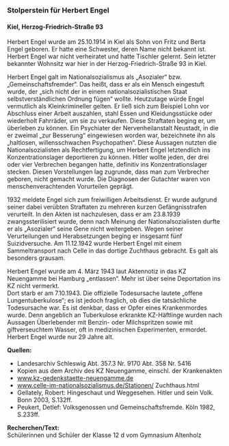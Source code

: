 ### Stolperstein für Herbert Engel
#### Kiel, Herzog-Friedrich-Straße 93

Herbert Engel wurde am 25.10.1914 in Kiel als Sohn von Fritz und Berta Engel geboren. Er hatte eine Schwester, deren Name nicht bekannt ist. Herbert Engel war nicht verheiratet und hatte Tischler gelernt. Sein letzter bekannter Wohnsitz war hier in der Herzog-Friedrich-Straße 93 in Kiel.

Herbert Engel galt im Nationalsozialismus als „Asozialer“ bzw. „Gemeinschaftsfremder“. Das heißt, dass er als ein Mensch eingestuft wurde, der „sich nicht der in einem nationalsozialistischen Staat selbstverständlichen Ordnung fügen“ wollte. Heutzutage würde Engel vermutlich als Kleinkrimineller gelten. Er ließ sich zum Beispiel Lohn vor Abschluss einer Arbeit auszahlen, stahl Essen und Kleidungsstücke oder wiederholt Fahrräder, um sie zu verkaufen. Diese Straftaten beging er, um überleben zu können. Ein Psychiater der Nervenheilanstalt Neustadt, in die er zweimal „zur Besserung“ eingewiesen worden war, bezeichnete ihn als „haltlosen, willensschwachen Psychopathen“. Diese Aussagen nutzten die Nationalsozialisten als Rechtfertigung, um Herbert Engel letztendlich ins Konzentrationslager deportieren zu können. Hitler wollte jeden, der drei oder vier Verbrechen begangen hatte, definitiv ins Konzentrationslager stecken. Diesen Vorstellungen lag zugrunde, dass man zum Verbrecher geboren, nicht gemacht wurde. Die Diagnosen der Gutachter waren von menschenverachtenden Vorurteilen geprägt.

1932 meldete Engel sich zum freiwilligen Arbeitsdienst. Er wurde aufgrund seiner dabei verübten Straftaten zu mehreren kurzen Gefängnisstrafen verurteilt. In den Akten ist nachzulesen, dass er am 23.8.1939 zwangssterilisiert wurde, denn nach Meinung der Nationalsozialisten durfte er als „Asozialer“ seine Gene nicht weitergeben. Wegen seiner Verurteilungen und Herabsetzungen beging er insgesamt fünf Suizidversuche. Am 11.12.1942 wurde Herbert Engel mit einem Sammeltransport nach Celle in das dortige Zuchthaus gebracht. Es galt als besonders grausam.

Herbert Engel wurde am 4. März 1943 laut Aktennotiz in das KZ Neuengamme bei Hamburg „entlassen“. Mehr ist über seine Deportation ins KZ nicht vermerkt.  
Dort starb er am 7.10.1943. Die offizielle Todesursache lautete „offene Lungentuberkulose“; es ist jedoch fraglich, ob dies die tatsächliche Todesursache war. Es ist denkbar, dass er Opfer eines Krankenmordes wurde. Denn angeblich an Tuberkulose erkrankte KZ-Häftlinge wurden nach Aussagen Überlebender mit Benzin- oder Milchspritzen sowie mit giftverseuchtem Wasser, oft in medizinischen Experimenten, ermordet. Herbert Engel wurde nur 29 Jahre alt.

**Quellen:**
- Landesarchiv Schleswig Abt. 357.3 Nr. 9170 Abt. 358 Nr. 5416
- Kopien aus dem Archiv des KZ Neuengamme, einschl. der Krankenakten
- www.kz-gedenkstaette-neuengamme.de
- www.celle-im-nationalsozialismus.de/Stationen/ Zuchthaus.html
- Gellately, Robert: Hingeschaut und Weggesehen. Hitler und sein Volk. Bonn 2003, S.132ff.
- Peukert, Detlef: Volksgenossen und Gemeinschaftsfremde. Köln 1982, S.233ff.

**Recherchen/Text:**  
Schülerinnen und Schüler der Klasse 12 d vom Gymnasium Altenholz